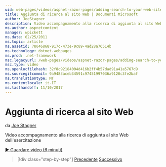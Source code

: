 ```yaml
---
uid: web-pages/videos/aspnet-razor-pages/adding-search-to-your-web-site
title: Aggiunta di ricerca al sito Web | Documenti Microsoft
author: JoeStagner
description: Video accompagnamento alla ricerca di aggiunta al sito Web dell'esercitazione
ms.author: aspnetcontent
manager: wpickett
ms.date: 02/25/2011
ms.topic: article
ms.assetid: 78046868-917c-473e-9c89-4ad28a76514b
ms.technology: dotnet-webpages
ms.prod: .net-framework
msc.legacyurl: /web-pages/videos/aspnet-razor-pages/adding-search-to-your-web-site
msc.type: video
ms.openlocfilehash: 32f8c92184094d416b2ff4b57dad91a41a5767d9
ms.sourcegitcommit: 9a9483aceb34591c97451997036a9120c3fe2baf
ms.translationtype: MT
ms.contentlocale: it-IT
ms.lasthandoff: 11/10/2017
---
```

<a name="adding-search-to-your-web-site"></a>Aggiunta di ricerca al sito Web
====================
da [Joe Stagner](https://github.com/JoeStagner)

Video accompagnamento alla ricerca di aggiunta al sito Web dell'esercitazione

[&#9654; Guardare video (6 minuti)](https://channel9.msdn.com/Blogs/ASP-NET-Site-Videos/adding-search-to-your-web-site)

>[!div class="step-by-step"]
[Precedente](adding-email-to-your-web-site.md)
[Successivo](adding-social-networking-to-your-website.md)
